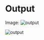 # Output
Image:
![output](https://user-images.githubusercontent.com/94122920/143384887-6aca012d-5f5b-42ec-a8bd-5a57614393a3.png)

![output](https://user-images.githubusercontent.com/94122920/143393600-7a7929c5-4d14-4d18-9759-11a00f444051.gif)

